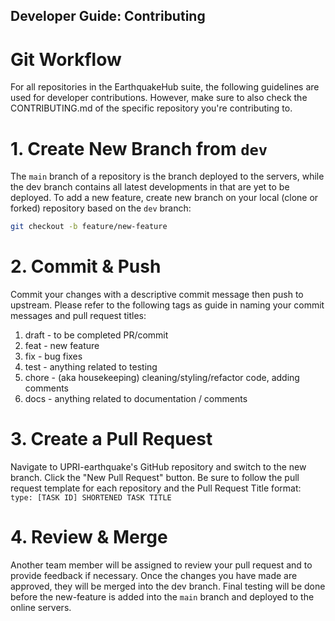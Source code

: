 Developer Guide\: Contributing
--------------------------------


# Git Workflow
For all repositories in the EarthquakeHub suite, the following guidelines are used for developer contributions. However, make sure to also check the CONTRIBUTING.md of the specific repository you're contributing to.

# 1. Create New Branch from `dev`

The `main` branch of a repository is the branch deployed to the servers, while the dev branch contains all latest developments in that are yet to be deployed. To add a new feature, create new branch on your local (clone or forked) repository based on the `dev` branch:
```bash
git checkout -b feature/new-feature
```

# 2. Commit & Push

Commit your changes with a descriptive commit message then push to upstream. Please refer to the following tags as guide in naming your commit messages and pull request titles:
1. draft - to be completed PR/commit
2. feat - new feature
3. fix - bug fixes
4. test - anything related to testing
5. chore - (aka housekeeping) cleaning/styling/refactor code, adding comments
6. docs - anything related to documentation / comments

# 3. Create a Pull Request

Navigate to UPRI-earthquake's GitHub repository and switch to the new branch. Click the "New Pull Request" button. Be sure to follow the pull request template for each repository and the Pull Request Title format: `type: [TASK ID] SHORTENED TASK TITLE`

# 4. Review & Merge

Another team member will be assigned to review your pull request and to provide feedback if necessary. Once the changes you have made are approved, they will be merged into the dev branch. Final testing will be done before the new-feature is added into the `main` branch and deployed to the online servers.
